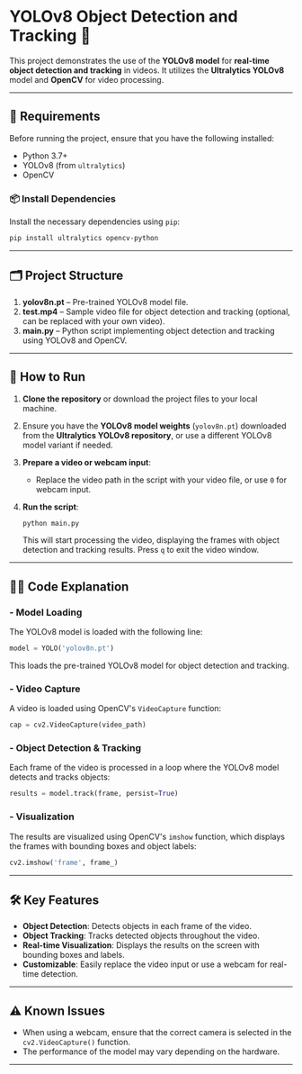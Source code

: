 # YOLOv8 Object Detection and Tracking 🚀

This project demonstrates the use of the **YOLOv8 model** for **real-time object detection and tracking** in videos. It utilizes the **Ultralytics YOLOv8** model and **OpenCV** for video processing.

---

## 📝 Requirements

Before running the project, ensure that you have the following installed:

- Python 3.7+
- YOLOv8 (from `ultralytics`)
- OpenCV

### 📦 Install Dependencies

Install the necessary dependencies using `pip`:

```bash
pip install ultralytics opencv-python
```

---

## 🗂️ Project Structure

1. **yolov8n.pt** – Pre-trained YOLOv8 model file.
2. **test.mp4** – Sample video file for object detection and tracking (optional, can be replaced with your own video).
3. **main.py** – Python script implementing object detection and tracking using YOLOv8 and OpenCV.

---

## 🚀 How to Run

1. **Clone the repository** or download the project files to your local machine.

2. Ensure you have the **YOLOv8 model weights** (`yolov8n.pt`) downloaded from the **Ultralytics YOLOv8 repository**, or use a different YOLOv8 model variant if needed.

3. **Prepare a video or webcam input**:
   - Replace the video path in the script with your video file, or use `0` for webcam input.

4. **Run the script**:

   ```bash
   python main.py
   ```

   This will start processing the video, displaying the frames with object detection and tracking results. Press `q` to exit the video window.

---

## 🧑‍💻 Code Explanation

### - Model Loading

The YOLOv8 model is loaded with the following line:

```python
model = YOLO('yolov8n.pt')
```

This loads the pre-trained YOLOv8 model for object detection and tracking.

### - Video Capture

A video is loaded using OpenCV's `VideoCapture` function:

```python
cap = cv2.VideoCapture(video_path)
```

### - Object Detection & Tracking

Each frame of the video is processed in a loop where the YOLOv8 model detects and tracks objects:

```python
results = model.track(frame, persist=True)
```

### - Visualization

The results are visualized using OpenCV's `imshow` function, which displays the frames with bounding boxes and object labels:

```python
cv2.imshow('frame', frame_)
```

---

## 🛠️ Key Features

- **Object Detection**: Detects objects in each frame of the video.
- **Object Tracking**: Tracks detected objects throughout the video.
- **Real-time Visualization**: Displays the results on the screen with bounding boxes and labels.
- **Customizable**: Easily replace the video input or use a webcam for real-time detection.

---

## ⚠️ Known Issues

- When using a webcam, ensure that the correct camera is selected in the `cv2.VideoCapture()` function.
- The performance of the model may vary depending on the hardware.

---
